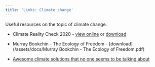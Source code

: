 ```yaml
---
title: 'Links: Climate change'
---
```


Useful resources on the topic of climate change.

* Climate Reality Check 2020 - [view online](https://online.flippingbook.com/view/959950/) or [download](/assets/docs/climate-reality-check-2020.pdf)

* Murray Bookchin - The Ecology of Freedom - [download](/assets/docs/Murray Bookchin - The Ecology of Freedom.pdf)

* [Awesome climate solutions that no one seems to be talking about](https://medium.com/@phuonghatrannguyen00/the-most-awesome-climate-solutions-that-no-one-is-talking-about-743bb22aa232)